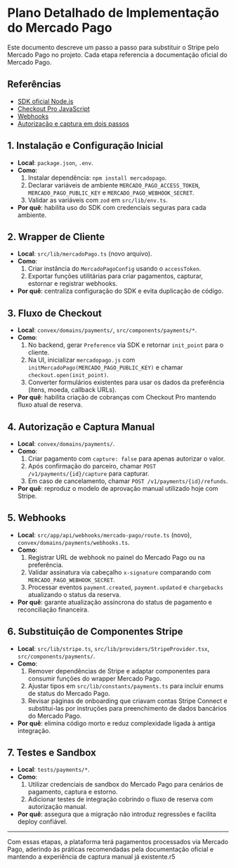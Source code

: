 # Plano Detalhado de Implementação do Mercado Pago

Este documento descreve um passo a passo para substituir o Stripe pelo Mercado Pago no projeto. Cada etapa referencia a documentação oficial do Mercado Pago.

## Referências
- [SDK oficial Node.js](https://www.mercadopago.com.br/developers/en/docs/checkout-api/checkout-api-via-server#nodejs)
- [Checkout Pro JavaScript](https://www.mercadopago.com.br/developers/en/docs/checkout-pro/introduction)
- [Webhooks](https://www.mercadopago.com.br/developers/en/docs/checkout-api/additional-content/webhooks)
- [Autorização e captura em dois passos](https://www.mercadopago.com.br/developers/en/docs/checkout-api/advanced-payments/authorization-and-capture)

## 1. Instalação e Configuração Inicial
- **Local**: `package.json`, `.env`.
- **Como**:
  1. Instalar dependência: `npm install mercadopago`.
  2. Declarar variáveis de ambiente `MERCADO_PAGO_ACCESS_TOKEN`, `MERCADO_PAGO_PUBLIC_KEY` e `MERCADO_PAGO_WEBHOOK_SECRET`.
  3. Validar as variáveis com `zod` em `src/lib/env.ts`.
- **Por quê**: habilita uso do SDK com credenciais seguras para cada ambiente.

## 2. Wrapper de Cliente
- **Local**: `src/lib/mercadoPago.ts` (novo arquivo).
- **Como**:
  1. Criar instância do `MercadoPagoConfig` usando o `accessToken`.
  2. Exportar funções utilitárias para criar pagamentos, capturar, estornar e registrar webhooks.
- **Por quê**: centraliza configuração do SDK e evita duplicação de código.

## 3. Fluxo de Checkout
- **Local**: `convex/domains/payments/`, `src/components/payments/*`.
- **Como**:
  1. No backend, gerar `Preference` via SDK e retornar `init_point` para o cliente.
  2. Na UI, inicializar `mercadopago.js` com `initMercadoPago(MERCADO_PAGO_PUBLIC_KEY)` e chamar `checkout.open(init_point)`.
  3. Converter formulários existentes para usar os dados da preferência (itens, moeda, callback URLs).
- **Por quê**: habilita criação de cobranças com Checkout Pro mantendo fluxo atual de reserva.

## 4. Autorização e Captura Manual
- **Local**: `convex/domains/payments/`.
- **Como**:
  1. Criar pagamento com `capture: false` para apenas autorizar o valor.
  2. Após confirmação do parceiro, chamar `POST /v1/payments/{id}/capture` para capturar.
  3. Em caso de cancelamento, chamar `POST /v1/payments/{id}/refunds`.
- **Por quê**: reproduz o modelo de aprovação manual utilizado hoje com Stripe.

## 5. Webhooks
- **Local**: `src/app/api/webhooks/mercado-pago/route.ts` (novo), `convex/domains/payments/webhooks.ts`.
- **Como**:
  1. Registrar URL de webhook no painel do Mercado Pago ou na preferência.
  2. Validar assinatura via cabeçalho `x-signature` comparando com `MERCADO_PAGO_WEBHOOK_SECRET`.
  3. Processar eventos `payment.created`, `payment.updated` e `chargebacks` atualizando o status da reserva.
- **Por quê**: garante atualização assíncrona do status de pagamento e reconciliação financeira.

## 6. Substituição de Componentes Stripe
- **Local**: `src/lib/stripe.ts`, `src/lib/providers/StripeProvider.tsx`, `src/components/payments/`.
- **Como**:
  1. Remover dependências de Stripe e adaptar componentes para consumir funções do wrapper Mercado Pago.
  2. Ajustar tipos em `src/lib/constants/payments.ts` para incluir enums de status do Mercado Pago.
  3. Revisar páginas de onboarding que criavam contas Stripe Connect e substituí-las por instruções para preenchimento de dados bancários do Mercado Pago.
- **Por quê**: elimina código morto e reduz complexidade ligada à antiga integração.

## 7. Testes e Sandbox
- **Local**: `tests/payments/*`.
- **Como**:
  1. Utilizar credenciais de sandbox do Mercado Pago para cenários de pagamento, captura e estorno.
  2. Adicionar testes de integração cobrindo o fluxo de reserva com autorização manual.
- **Por quê**: assegura que a migração não introduz regressões e facilita deploy confiável.

---
Com essas etapas, a plataforma terá pagamentos processados via Mercado Pago, aderindo às práticas recomendadas pela documentação oficial e mantendo a experiência de captura manual já existente.r5